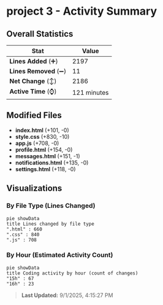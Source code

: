 # project 3 - Activity Summary 

## Overall Statistics

| Stat                   | Value                                                             |
| ---------------------- | ----------------------------------------------------------------- |
| **Lines Added** (➕)   | 2197                                          |
| **Lines Removed** (➖) | 11                                        |
| **Net Change** (↕)    | 2186                |
| **Active Time** (⌚)   | 121 minutes |


## Modified Files
- **index.html** (+101, -0)
- **style.css** (+830, -10)
- **app.js** (+708, -0)
- **profile.html** (+154, -0)
- **messages.html** (+151, -1)
- **notifications.html** (+135, -0)
- **settings.html** (+118, -0)

## Visualizations

### By File Type (Lines Changed)

```mermaid
pie showData
title Lines changed by file type
".html" : 660
".css" : 840
".js" : 708
```

### By Hour (Estimated Activity Count)

```mermaid
pie showData
title Coding activity by hour (count of changes)
"15h" : 67
"16h" : 23
```


> **Last Updated:** 9/1/2025, 4:15:27 PM